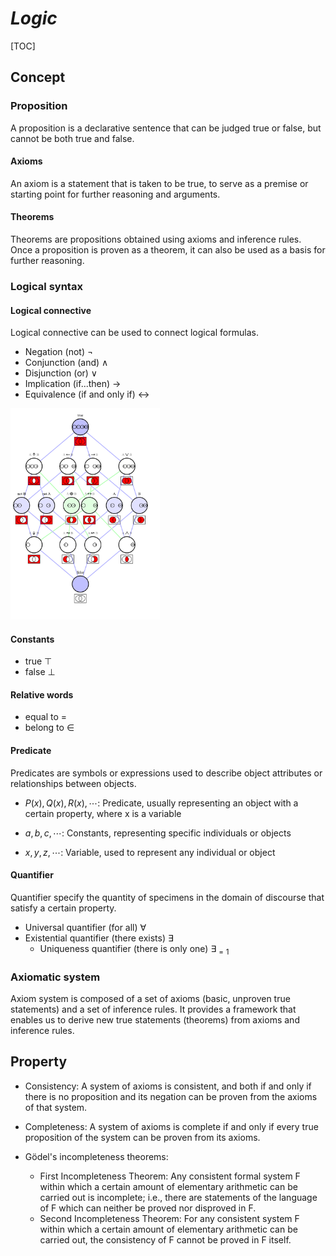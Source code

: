 # $Logic$

[TOC]

## Concept

### Proposition

A proposition is a declarative sentence that can be judged true or false, but cannot be both true and false.

#### Axioms

An axiom is a statement that is taken to be true, to serve as a premise or starting point for further reasoning and arguments. 

#### Theorems

Theorems are propositions obtained using axioms and inference rules. Once a proposition is proven as a theorem, it can also be used as a basis for further reasoning.

### Logical syntax
#### Logical connective

Logical connective can be used to connect logical formulas. 

- Negation (not) $\neg$
- Conjunction (and) $\wedge$
- Disjunction (or) $\vee$
- Implication (if...then) $\rightarrow$
- Equivalence (if and only if) $\leftrightarrow$

<img src="assets/Logical_connectives_Hasse_diagram.svg" alt="Logical_connectives_Hasse_diagram" style="zoom: 33%;" />

#### Constants

- true $\top$
- false $\bot$

#### Relative words

- equal to $=$
- belong to $\in$

#### Predicate

Predicates are symbols or expressions used to describe object attributes or relationships between objects.

- $P (x), Q (x), R (x), \cdots$: Predicate, usually representing an object with a certain property, where x is a variable

- $a, b, c, \cdots$: Constants, representing specific individuals or objects

- $x, y, z, \cdots$: Variable, used to represent any individual or object

#### Quantifier

Quantifier specify the quantity of specimens in the domain of discourse that satisfy a certain property. 

- Universal quantifier (for all) $\forall$
- Existential quantifier (there exists) $\exists$ 
  - Uniqueness quantifier (there is only one) $\exists_{=1}$


### Axiomatic system

Axiom system is composed of a set of axioms (basic, unproven true statements) and a set of inference rules. It provides a framework that enables us to derive new true statements (theorems) from axioms and inference rules.

## Property

- Consistency: A system of axioms is consistent, and both if and only if there is no proposition and its negation can be proven from the axioms of that system.

- Completeness: A system of axioms is complete if and only if every true proposition of the system can be proven from its axioms.

- Gödel's incompleteness theorems: 
  - First Incompleteness Theorem: Any consistent formal system F within which a certain amount of elementary arithmetic can be carried out is incomplete; i.e., there are statements of the language of F which can neither be proved nor disproved in F.
  - Second Incompleteness Theorem: For any consistent system F within which a certain amount of elementary arithmetic can be carried out, the consistency of F cannot be proved in F itself.
